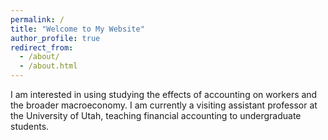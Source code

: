 ```yaml
---
permalink: /
title: "Welcome to My Website"
author_profile: true
redirect_from: 
  - /about/
  - /about.html
---
```


I am interested in using studying the effects of accounting on workers and the broader macroeconomy. I am currently a visiting assistant professor at the University of Utah, teaching financial accounting to undergraduate students. 
